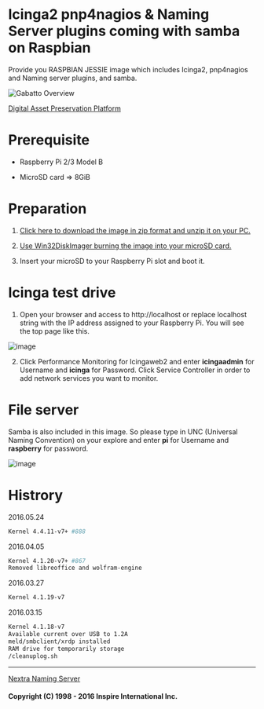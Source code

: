 # Icinga2 pnp4nagios &amp; Naming Server plugins coming with samba on Raspbian
Provide you RASPBIAN JESSIE image which includes Icinga2, pnp4nagios and Naming server plugins, and samba.

![Gabatto Overview](http://www.gabatto.com/blank-5)

[Digital Asset Preservation Platform](http://www.gabatto.com)


# Prerequisite
- Raspberry Pi 2/3 Model B

- MicroSD card => 8GiB

# Preparation
1) [Click here to download the image in zip format and unzip it on your PC.](https://drive.google.com/open?id=0BzoHG_c1WjF5cmJXbTlxaEc3X2M)

2) [Use Win32DiskImager burning the image into your microSD card.](http://www.raspberry-projects.com/pi/pi-operating-systems/win32diskimager)

3) Insert your microSD to your Raspberry Pi slot and boot it.


# Icinga test drive
1) Open your browser and access to http://localhost or replace localhost string with the IP address assigned to your Raspberry Pi. You will see the top page like this.

![image](http://www.inspire-intl.com/images/gabatto_top.jpg)


2) Click Performance Monitoring for Icingaweb2 and enter __icingaadmin__ for Username and __icinga__ for Password. Click Service Controller in order to add network services you want to monitor.


# File server
Samba is also included in this image.  So please type in UNC (Universal Naming Convention) on your explore and enter __pi__ for Username and __raspberry__ for password.

![image](http://www.inspire-intl.com/images/miezou_samba.jpg)


# Histrory
2016.05.24
```sh
Kernel 4.4.11-v7+ #888
```

2016.04.05
```sh
Kernel 4.1.20-v7+ #867
Removed libreoffice and wolfram-engine
```

2016.03.27
```sh
Kernel 4.1.19-v7
```

2016.03.15
```sh
Kernel 4.1.18-v7
Available current over USB to 1.2A
meld/smbclient/xrdp installed
RAM drive for temporarily storage
/cleanuplog.sh
```
---

[Nextra Naming Server](http://inspire-intl.com/product/product_nextra.html#icinga)

#### Copyright (C) 1998 - 2016  Inspire International Inc.
